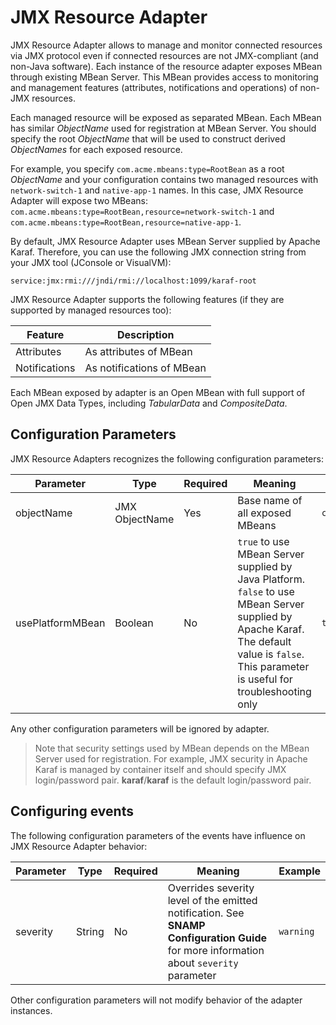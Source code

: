 JMX Resource Adapter
====

JMX Resource Adapter allows to manage and monitor connected resources via JMX protocol even if connected resources are not JMX-compliant (and non-Java software). Each instance of the resource adapter exposes MBean through existing MBean Server. This MBean provides access to monitoring and management features (attributes, notifications and operations) of non-JMX resources.

Each managed resource will be exposed as separated MBean. Each MBean has similar _ObjectName_ used for registration at MBean Server. You should specify the root _ObjectName_ that will be used to construct derived _ObjectNames_ for each exposed resource.

For example, you specify `com.acme.mbeans:type=RootBean` as a root _ObjectName_ and your configuration contains two managed resources with `network-switch-1` and `native-app-1` names. In this case, JMX Resource Adapter will expose two MBeans: `com.acme.mbeans:type=RootBean,resource=network-switch-1` and `com.acme.mbeans:type=RootBean,resource=native-app-1`.

By default, JMX Resource Adapter uses MBean Server supplied by Apache Karaf. Therefore, you can use the following JMX connection string from your JMX tool (JConsole or VisualVM):
```
service:jmx:rmi:///jndi/rmi://localhost:1099/karaf-root
```

JMX Resource Adapter supports the following features (if they are supported by managed resources too):

Feature | Description
---- | ----
Attributes | As attributes of MBean
Notifications | As notifications of MBean

Each MBean exposed by adapter is an Open MBean with full support of Open JMX Data Types, including _TabularData_ and _CompositeData_.


## Configuration Parameters
JMX Resource Adapters recognizes the following configuration parameters:

Parameter | Type | Required | Meaning | Example
---- | ---- | ---- | ---- | ----
objectName | JMX ObjectName | Yes | Base name of all exposed MBeans | `com.acme.mbeans:type=RootBean`
usePlatformMBean | Boolean | No | `true` to use MBean Server supplied by Java Platform. `false` to use MBean Server supplied by Apache Karaf. The default value is `false`. This parameter is useful for troubleshooting only | `true`

Any other configuration parameters will be ignored by adapter.

> Note that security settings used by MBean depends on the MBean Server used for registration. For example, JMX security in Apache Karaf is managed by container itself and should specify JMX login/password pair. **karaf**/**karaf** is the default login/password pair.

## Configuring events
The following configuration parameters of the events have influence on JMX Resource Adapter behavior:

Parameter | Type | Required | Meaning | Example
---- | ---- | ---- | ---- | ----
severity | String | No | Overrides severity level of the emitted notification. See **SNAMP Configuration Guide** for more information about `severity` parameter | `warning`

Other configuration parameters will not modify behavior of the adapter instances.
